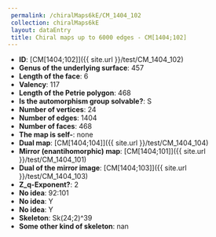 ```yaml
--- 
 permalink: /chiralMaps6kE/CM_1404_102 
 collection: chiralMaps6kE
 layout: dataEntry
 title: Chiral maps up to 6000 edges - CM[1404;102]
---
```


- **ID**: [CM[1404;102]]({{ site.url }}/test/CM_1404_102)
- **Genus of the underlying surface**: 457
- **Length of the face**: 6
- **Valency**: 117
- **Length of the Petrie polygon**: 468
- **Is the automorphism group solvable?**: S
- **Number of vertices**: 24
- **Number of edges**: 1404
- **Number of faces**: 468
- **The map is self-**: none
- **Dual map**: [CM[1404;104]]({{ site.url }}/test/CM_1404_104)
- **Mirror (enantihomorphic) map**: [CM[1404;101]]({{ site.url }}/test/CM_1404_101)
- **Dual of the mirror image**: [CM[1404;103]]({{ site.url }}/test/CM_1404_103)
- **Z_q-Exponent?**: 2
- **No idea**:  92:101
- **No idea**: Y
- **No idea**: Y
- **Skeleton**: Sk(24;2)^39
- **Some other kind of skeleton**: nan
